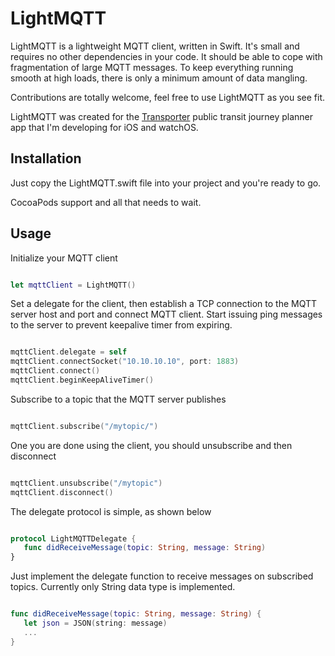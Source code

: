 # LightMQTT

LightMQTT is a lightweight MQTT client, written in Swift. It's small and requires no other dependencies in your code. It should be able to cope with fragmentation of large MQTT messages. To keep everything running smooth at high loads, there is only a minimum amount of data mangling.

Contributions are totally welcome, feel free to use LightMQTT as you see fit.

LightMQTT was created for the [Transporter](https://freshbits.fi/apps/transporter/) public transit journey planner app that I'm developing for iOS and watchOS.

Installation
----

Just copy the LightMQTT.swift file into your project and you're ready to go.

CocoaPods support and all that needs to wait.

Usage
----

Initialize your MQTT client

```swift

let mqttClient = LightMQTT()

```

Set a delegate for the client, then establish a TCP connection to the MQTT server host and port and connect MQTT client. Start issuing ping messages to the server to prevent keepalive timer from expiring.

```swift

mqttClient.delegate = self
mqttClient.connectSocket("10.10.10.10", port: 1883)
mqttClient.connect()
mqttClient.beginKeepAliveTimer()

```

Subscribe to a topic that the MQTT server publishes

```swift

mqttClient.subscribe("/mytopic/")

```

One you are done using the client, you should unsubscribe and then disconnect

```swift

mqttClient.unsubscribe("/mytopic")
mqttClient.disconnect()

```

The delegate protocol is simple, as shown below

```swift

protocol LightMQTTDelegate {
   func didReceiveMessage(topic: String, message: String)
}

```

Just implement the delegate function to receive messages on subscribed topics. Currently only String data type is implemented.

```swift

func didReceiveMessage(topic: String, message: String) {
   let json = JSON(string: message)
   ...
}

```
